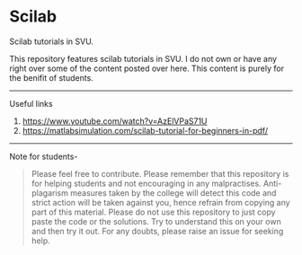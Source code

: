# Scilab

Scilab tutorials in SVU.

This repository features scilab tutorials in SVU. I do not own or have any right over some of the content posted over here. This content is purely for the benifit of students.

____
Useful links
1) https://www.youtube.com/watch?v=AzElVPaS71U
2) https://matlabsimulation.com/scilab-tutorial-for-beginners-in-pdf/
_____
Note for students-

> Please feel free to contribute. Please remember that this repository is for helping students and not encouraging in any malpractises. Anti-plagarism measures taken by the college will detect this code and strict action will be taken against you, hence refrain from copying any part of this material. Please do not use this repository to just copy paste the code or the solutions. Try to understand this on your own and then try it out. For any doubts, please raise an issue for seeking help.
